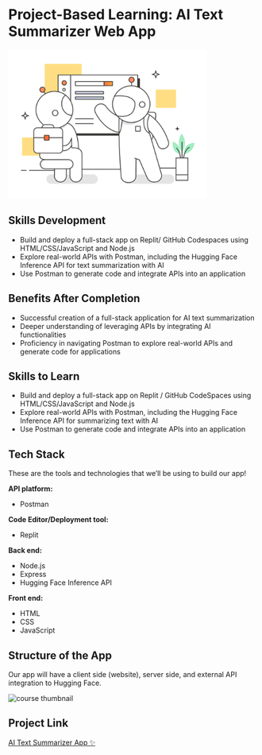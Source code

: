# Project-Based Learning: AI Text Summarizer Web App

<img src="public/images/learning.png" alt="course thumbnail" width="400"/>

## Skills Development

- Build and deploy a full-stack app on Replit/ GitHub Codespaces using HTML/CSS/JavaScript and Node.js
- Explore real-world APIs with Postman, including the Hugging Face Inference API for text summarization with AI
- Use Postman to generate code and integrate APIs into an application

## Benefits After Completion

- Successful creation of a full-stack application for AI text summarization
- Deeper understanding of leveraging APIs by integrating AI functionalities
- Proficiency in navigating Postman to explore real-world APIs and generate code for applications

## Skills to Learn

- Build and deploy a full-stack app on Replit / GitHub CodeSpaces using HTML/CSS/JavaScript and Node.js
- Explore real-world APIs with Postman, including the Hugging Face Inference API for summarizing text with AI
- Use Postman to generate code and integrate APIs into an application

## Tech Stack

These are the tools and technologies that we’ll be using to build our app!

**API platform:**
- Postman

**Code Editor/Deployment tool:**
- Replit

**Back end:**
- Node.js
- Express
- Hugging Face Inference API

**Front end:**
- HTML
- CSS
- JavaScript

## Structure of the App

Our app will have a client side (website), server side, and external API integration to Hugging Face.

![course thumbnail](https://content.pstmn.io/3c537b22-4dbc-4fff-9e72-5a5c77050b66/aW1hZ2UgKDQyKS5wbmc=)

## Project Link

[AI Text Summarizer App ✨](https://replit.com/@malekkhelil/AI-Text-Summarizer-App)
